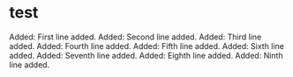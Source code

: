 # test

Added: First line added.
Added: Second line added.
Added: Third line added.
Added: Fourth line added.
Added: Fifth line added.
Added: Sixth line added.
Added: Seventh line added.
Added: Eighth line added.
Added: Ninth line added.
